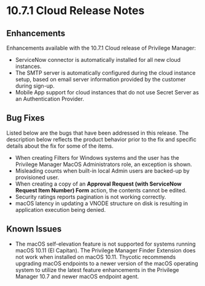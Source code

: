 [title]: # (10.7.1 Cloud)
[tags]: # (cloud)
[priority]: # (30096)
# 10.7.1 Cloud Release Notes

## Enhancements

Enhancements available with the 10.7.1 Cloud release of Privilege Manager:

* ServiceNow connector is automatically installed for all new cloud instances.
* The SMTP server is automatically configured during the cloud instance setup, based on email server information provided by the customer during sign-up.
* Mobile App support for cloud instances that do not use Secret Server as an Authentication Provider.

## Bug Fixes

Listed below are the bugs that have been addressed in this release. The description below reflects the product behavior prior to the fix and specific details about the fix for some of the items.

* When creating Filters for Windows systems and the user has the Privilege Manager MacOS Administrators role, an exception is shown.
* Misleading counts when built-in local Admin users are backed-up by provisioned user.
* When creating a copy of an __Approval Request (with ServiceNow Request Item Number) Form__ action, the contents cannot be edited.
* Security ratings reports pagination is not working correctly.
* macOS latency in updating a VNODE structure on disk is resulting in application execution being denied.

## Known Issues

* The macOS self-elevation feature is not supported for systems running macOS 10.11 (El Capitan). The Privilege Manager Finder Extension does not work when installed on macOS 10.11. Thycotic recommends upgrading macOS endpoints to a newer version of the macOS operating system to utilize the latest feature enhancements in the Privilege Manager 10.7 and newer macOS endpoint agent.
